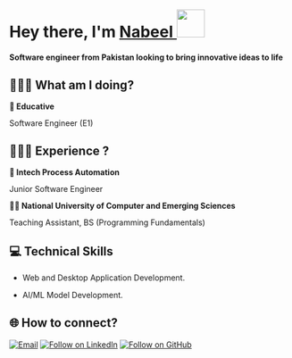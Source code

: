 <h1 align="left">Hey there, I'm <a href="https://www.linkedin.com/in/nabeel-ahmed-amir/">Nabeel </a><img src="https://media.giphy.com/media/hvRJCLFzcasrR4ia7z/giphy.gif" width="50">

#### Software engineer from Pakistan looking to bring innovative ideas to life

## 🧑🏽‍💻 What am I doing?

<div style="line-height: 1.15">
    <b>🚀 Educative </b>
    <p>Software Engineer (E1)</p>
</div>

## 🧑🏽‍💻 Experience ?
<div style="line-height: 1.15">
    <b>🚀 Intech Process Automation </b>
    <p>Junior Software Engineer</p>
</div>

<div style="line-height: 1.15">
    <b>👨‍🏫 National University of Computer and Emerging Sciences</b>
    <p>Teaching Assistant, BS (Programming Fundamentals)</p>
</div>


## 💻 Technical Skills

- Web and Desktop Application Development.

- AI/ML Model Development.

<h2 align="left">🌐 How to connect?</h2>
<p align="left">
  <a href="mailto:nabeelahmedamir@gmail.com"><img title="Email" src="https://img.shields.io/badge/Gmail-D14836?style=for-the-badge&logo=gmail&logoColor=white"/></a>
  <a href="https://www.linkedin.com/in/nabeel-ahmed-amir/"><img title="Follow on LinkedIn" src="https://img.shields.io/badge/LinkedIn-0077B5?style=for-the-badge&logo=linkedin&logoColor=white"/></a>
  <a href="https://github.com/nabeelahmed-090"><img title="Follow on GitHub" src="https://img.shields.io/badge/GitHub-100000?style=for-the-badge&logo=github&logoColor=white"/></a>
</p>
